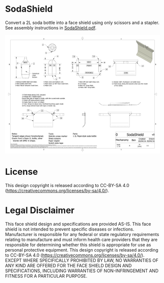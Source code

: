 # SodaShield
Convert a 2L soda bottle into a face shield using only scissors and a stapler.
See assembly instructions in [SodaShield.pdf](SodaShield.pdf).

![SodaShield assembly instructions](SodaShield.png)


# License
This design copyright is released according to CC-BY-SA 4.0 (https://creativecommons.org/licenses/by-sa/4.0/).

# Legal Disclaimer
This face shield design and specifications are provided AS-IS. This face shield is not intended to prevent specific diseases or infections.
Manufacturer is responsible for any federal or state regulatory requirements relating to manufacture and must inform health care providers that they are responsible for determining whether this shield is appropriate for use as personal protective equipment.
This design copyright is released according to CC-BY-SA 4.0 (https://creativecommons.org/licenses/by-sa/4.0/).
EXCEPT WHERE SPECIFICALLY PROHIBITED BY LAW, NO WARRANTIES OF ANY KIND ARE OFFERED FOR THE FACE SHIELD DESIGN AND SPECIFICATIONS, INCLUDING WARRANTIES OF NON-INFRINGEMENT AND FITNESS FOR A PARTICULAR PURPOSE.
